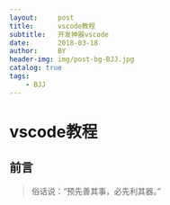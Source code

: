 ```yaml
---
layout:     post
title:      vscode教程
subtitle:   开发神器vscode
date:       2018-03-18
author:     BY
header-img: img/post-bg-BJJ.jpg
catalog: true
tags:
    - BJJ
---
```

# vscode教程
## 前言
> 俗话说：“预先善其事，必先利其器。”
 
